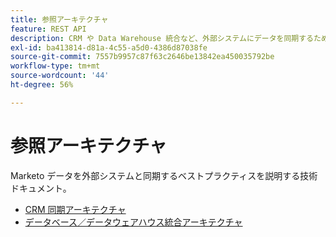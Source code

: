```yaml
---
title: 参照アーキテクチャ
feature: REST API
description: CRM や Data Warehouse 統合など、外部システムにデータを同期するためのベストプラクティスを含むMarketo リファレンスアーキテクチャについて説明します。
exl-id: ba413814-d81a-4c55-a5d0-4386d87038fe
source-git-commit: 7557b9957c87f63c2646be13842ea450035792be
workflow-type: tm+mt
source-wordcount: '44'
ht-degree: 56%

---
```


# 参照アーキテクチャ

Marketo データを外部システムと同期するベストプラクティスを説明する技術ドキュメント。

- [CRM 同期アーキテクチャ](../sync-architecture-whitepaper.pdf)
- [データベース／データウェアハウス統合アーキテクチャ](../reference_architecture.pdf)
